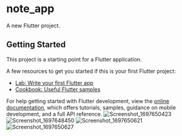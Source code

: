 # note_app

A new Flutter project.

## Getting Started

This project is a starting point for a Flutter application.

A few resources to get you started if this is your first Flutter project:

- [Lab: Write your first Flutter app](https://docs.flutter.dev/get-started/codelab)
- [Cookbook: Useful Flutter samples](https://docs.flutter.dev/cookbook)

For help getting started with Flutter development, view the
[online documentation](https://docs.flutter.dev/), which offers tutorials,
samples, guidance on mobile development, and a full API reference.
![Screenshot_1697650423](https://github.com/YadhukrishnaTV/note_app/assets/145324413/9692ab6a-d949-470c-ab08-1c97d6dd5dc0)
![Screenshot_1697648450](https://github.com/YadhukrishnaTV/note_app/assets/145324413/a5bcc148-254b-4ae1-8bb3-23b5ab8c488d)
![Screenshot_1697650621](https://github.com/YadhukrishnaTV/note_app/assets/145324413/683531f6-c801-4c7d-8f97-561479c1201d)
![Screenshot_1697650627](https://github.com/YadhukrishnaTV/note_app/assets/145324413/ea14d899-54c6-45e0-94b8-377a7554c294)
